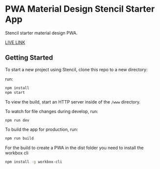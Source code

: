 # PWA Material Design Stencil Starter App 

Stencil starter material design PWA.

[LIVE LINK](https://webapp-11a9b.firebaseapp.com/)

## Getting Started

To start a new project using Stencil, clone this repo to a new directory:

run:

```bash
npm install
npm start
```

To view the build, start an HTTP server inside of the `/www` directory.

To watch for file changes during develop, run:

```bash
npm run dev
```

To build the app for production, run:

```bash
npm run build
```

For the build to create a PWA in the dist folder you need to install the workbox cli

```bash
npm install -g workbox-cli
```

